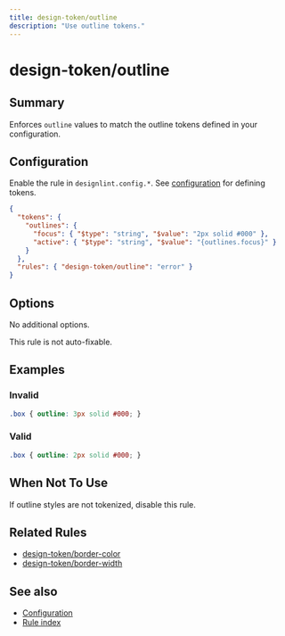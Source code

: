 ```yaml
---
title: design-token/outline
description: "Use outline tokens."
---
```


# design-token/outline

## Summary
Enforces `outline` values to match the outline tokens defined in your configuration.

## Configuration
Enable the rule in `designlint.config.*`. See [configuration](../../configuration.md) for defining tokens.

```json
{
  "tokens": {
    "outlines": {
      "focus": { "$type": "string", "$value": "2px solid #000" },
      "active": { "$type": "string", "$value": "{outlines.focus}" }
    }
  },
  "rules": { "design-token/outline": "error" }
}
```

## Options
No additional options.

This rule is not auto-fixable.

## Examples

### Invalid

```css
.box { outline: 3px solid #000; }
```

### Valid

```css
.box { outline: 2px solid #000; }
```

## When Not To Use
If outline styles are not tokenized, disable this rule.

## Related Rules
- [design-token/border-color](./border-color.md)
- [design-token/border-width](./border-width.md)

## See also
- [Configuration](../../configuration.md)
- [Rule index](../index.md)
